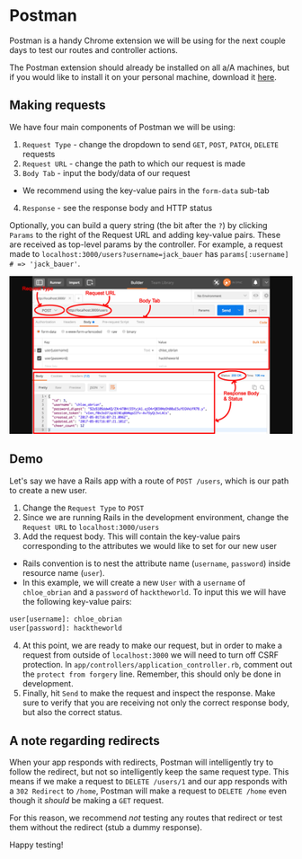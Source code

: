 # Postman

Postman is a handy Chrome extension we will be using for the next couple days to test our routes and controller actions.

The Postman extension should already be installed on all a/A machines, but if you would like to install it on your personal machine, download it [here][download_link].

## Making requests

We have four main components of Postman we will be using:
1. `Request Type` - change the dropdown to send `GET`, `POST`, `PATCH`, `DELETE` requests
2. `Request URL` - change the path to which our request is made
3. `Body Tab` - input the body/data of our request
  - We recommend using the key-value pairs in the `form-data` sub-tab
4. `Response` - see the response body and HTTP status

Optionally, you can build a query string (the bit after the `?`) by clicking `Params` to the right of the Request URL and adding key-value pairs. These are received as top-level params by the controller.
For example, a request made to `localhost:3000/users?username=jack_bauer` has `params[:username] # => 'jack_bauer'`.

![Image of Postman App][overview_img]

## Demo

Let's say we have a Rails app with a route of `POST /users`, which is our path to create a new user.

1. Change the `Request Type` to `POST`
2. Since we are running Rails in the development environment, change the `Request URL` to `localhost:3000/users`
3. Add the request body. This will contain the key-value pairs corresponding to the attributes we would like to set for our new user
  - Rails convention is to nest the attribute name (`username`, `password`) inside resource name (`user`).
  - In this example, we will create a new `User` with a `username` of `chloe_obrian` and a `password` of `hacktheworld`. To input this we will have the following key-value pairs:
  ```txt
  user[username]: chloe_obrian
  user[password]: hacktheworld
  ```
4. At this point, we are ready to make our request, but in order to make a request from outside of `localhost:3000` we will need to turn off CSRF protection. In `app/controllers/application_controller.rb`, comment out the `protect from forgery` line. Remember, this should only be done in development.
5. Finally, hit `Send` to make the request and inspect the response. Make sure to verify that you are receiving not only the correct response body, but also the correct status.

## A note regarding redirects

When your app responds with redirects, Postman will intelligently try to follow the redirect, but not so intelligently keep the same request type. This means if we make a request to `DELETE /users/1` and our app responds with a `302 Redirect` to `/home`, Postman will make a request to `DELETE /home` even though it _should_ be making a `GET` request.

For this reason, we recommend _not_ testing any routes that redirect or test them without the redirect (stub a dummy response).

Happy testing!

[download_link]: https://www.getpostman.com/
[overview_img]: ../assets/postman_screenshot.jpg
